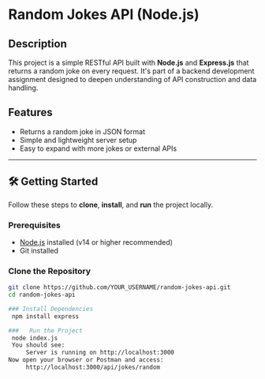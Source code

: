 #  Random Jokes API (Node.js)

##  Description

This project is a simple RESTful API built with **Node.js** and **Express.js** that returns a random joke on every request. It's part of a backend development assignment designed to deepen understanding of API construction and data handling.

##  Features

- Returns a random joke in JSON format
- Simple and lightweight server setup
- Easy to expand with more jokes or external APIs

---

## 🛠 Getting Started

Follow these steps to **clone**, **install**, and **run** the project locally.

###  Prerequisites

- [Node.js](https://nodejs.org/) installed (v14 or higher recommended)
- Git installed

###  Clone the Repository

```bash
git clone https://github.com/YOUR_USERNAME/random-jokes-api.git
cd random-jokes-api

### Install Dependencies
 npm install express

###   Run the Project
 node index.js
 You should see:
     Server is running on http://localhost:3000
Now open your browser or Postman and access:
     http://localhost:3000/api/jokes/random 


